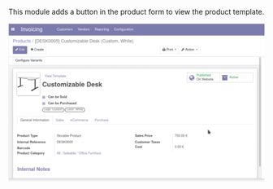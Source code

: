 This module adds a button in the product form to view the product
template.

![image](../static/img/template_navigation.gif)

